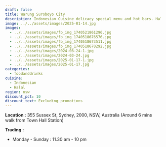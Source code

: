 ```yaml
---
draft: false
title: Warung Suroboyo City
description: Indonesian Cuisine delicacy special menu and hot bars. Halal
image: ../../assets/images/2025-01-14.jpg
images:
  - ../../assets/images/fb_img_1740521861296.jpg
  - ../../assets/images/fb_img_1740518676576.jpg
  - ../../assets/images/fb_img_1740518673511.jpg
  - ../../assets/images/fb_img_1740518670292.jpg
  - ../../assets/images/2024-03-24-1.jpg
  - ../../assets/images/2024-03-24.jpg
  - ../../assets/images/2025-01-17-1.jpg
  - ../../assets/images/2025-01-17.jpg
categories:
  - foodanddrinks
cuisine:
  - Indonesian
  - Halal
region: nsw
discount_pct: 10
discount_text: Excluding promotions
---
```

**Location :** 355 Sussex St, Sydney, 2000, NSW, Australia[](<>)
(Around 6 mins walk from Town Hall Station)

**Trading :**

* Monday - Sunday : 11.30 am - 10 pm
